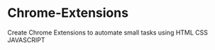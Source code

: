 # Chrome-Extensions
Create Chrome Extensions to automate small tasks using HTML CSS JAVASCRIPT 
 
    
 

